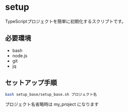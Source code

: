 # setup

TypeScriptプロジェクトを簡単に初期化するスクリプトです。

## 必要環境

- bash
- node.js
- git
- jq

## セットアップ手順

```bash
bash setup_base/setup_base.sh プロジェクト名
```
プロジェクト名省略時は my_project になります
